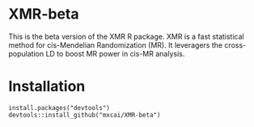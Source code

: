 # XMR-beta
This is the beta version of the XMR R package. XMR is a fast statistical method for cis-Mendelian Randomization (MR). It leveragers the cross-population LD to boost MR power in cis-MR analysis.

# Installation
```
install.packages("devtools")
devtools::install_github("mxcai/XMR-beta")
```
